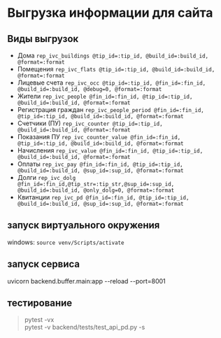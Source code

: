 # Выгрузка информации для сайта

## Виды выгрузок

- Дома `rep_ivc_buildings @tip_id=:tip_id, @build_id=:build_id, @format=:format`
- Помещения `rep_ivc_flats @tip_id=:tip_id, @build_id=:build_id, @format=:format`
- Лицевые счета  `rep_ivc_occ @tip_id=:tip_id, @fin_id=:fin_id, @build_id=:build_id, @debug=0, @format=:format`
- Жители `rep_ivc_people @fin_id=:fin_id, @tip_id=:tip_id, @build_id=:build_id, @format=:format`
- Регистрация граждан `rep_ivc_people_period @fin_id=:fin_id, @tip_id=:tip_id, @build_id=:build_id, @format=:format`
- Счетчики (ПУ)  `rep_ivc_counter @tip_id=:tip_id, @build_id=:build_id, @format=:format`
- Показания ПУ  `rep_ivc_counter_value @fin_id=:fin_id, @tip_id=:tip_id, @build_id=:build_id, @format=:format`
- Начисления  `rep_ivc_value @fin_id=:fin_id, @tip_id=:tip_id, @build_id=:build_id, @format=:format`
- Оплаты  `rep_ivc_pay @fin_id=:fin_id, @tip_id=:tip_id, @build_id=:build_id, @sup_id=:sup_id, @format=:format`
- Долги  `rep_ivc_dolg @fin_id=:fin_id,@tip_str=:tip_str,@sup_id=:sup_id, @build_id=:build_id, @only_dolg=0, @format=:format`
- Квитанции  `rep_ivc_pd @fin_id=:fin_id, @tip_id=:tip_id, @build_id=:build_id, @sup_id=:sup_id, @format=:format`

## запуск виртуального окружения

windows: `source venv/Scripts/activate`

## запуск сервиса

uvicorn backend.buffer.main:app --reload --port=8001

## тестирование

>pytest -vx  
>pytest -v backend/tests/test_api_pd.py -s
